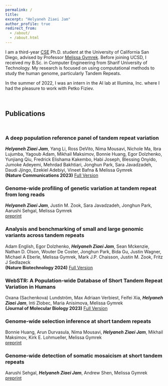 ```yaml
---
permalink: /
title: 
excerpt: "Helyaneh Ziaei Jam"
author_profile: true
redirect_from: 
  - /about/
  - /about.html
---
```


I am a third-year [CSE](https://cse.ucsd.edu/) Ph.D. student at the University of California San Diego, advised by Professor [Melissa Gymrek](https://gymreklab.com/people.html). Before joining UCSD, I received my B.Sc. in Computer Engineering from Sharif University of Technology. My research is focused on using computational methods to study the human genome, particularly Tandem Repeats. 

In the summer of 2022, I was an intern in the AI lab at Illumina, Inc. where I had the pleasure to work with Petko Fiziev.

<br>

## Publications

<div style="line-height:100%;">
    <br>
</div>

### A deep population reference panel of tandem repeat variation 
 
 ***Helyaneh Ziaei Jam***, Yang Li, Ross DeVito, Nima Mousavi, Nichole Ma, Ibra Lujumba, Yagoub Adam, Mikhail Maksimov, Bonnie Huang, Egor Dolzhenko, Yunjiang Qiu, Fredrick Elishama Kakembo, Habi Joseph, Blessing Onyido, Jumoke Adeyemi, Mehrdad Bakhtiari, Jonghun Park, Sara Javadzadeh, Daudi Jjingo, Ezekiel Adebiyi, Vineet Bafna & Melissa Gymrek \
  **(Nature Communications 2023)** [Full Version](https://www.nature.com/articles/s41467-023-42278-3)

### Genome-wide profiling of genetic variation at tandem repeat from long reads
***Helyaneh Ziaei Jam***, Justin M. Zook, Sara Javadzadeh, Jonghun Park, Aarushi Sehgal, Melissa Gymrek \
 [preprint](https://www.biorxiv.org/content/10.1101/2024.01.20.576266v1)

### Analysis and benchmarking of small and large genomic variants across tandem repeats
Adam English, Egor Dolzhenko, ***Helyaneh Ziaei Jam***, Sean Mckenzie, Nathan D. Olson, Wouter De Coster, Jonghun Park, Bida Gu, Justin Wagner, Michael A Eberle, Melissa Gymrek, Mark J.P. Chaisson, Justin M. Zook, Fritz J Sedlazeck \
 **(Nature Biotechnology 2024)** [Full Version](https://www.nature.com/articles/s41587-024-02225-z)

### WebSTR: A Population-wide Database of Short Tandem Repeat Variation in Humans 
Oxana (Sachenkova) Lundström, Max Adriaan Verbiest, Feifei Xia, ***Helyaneh Ziaei Jam***, Inti Zlobec, Maria Anisimova, Melissa Gymrek \
  **(Journal of Molecular Biology 2023)** [Full Version](https://www.sciencedirect.com/science/article/pii/S0022283623003716?via%3Dihub)


### Genome-wide selection inference at short tandem repeats 
Bonnie Huang, Arun Durvasula, Nima Mousavi, ***Helyaneh Ziaei Jam***, Mikhail Maksimov, Kirk E. Lohmueller, Melissa Gymrek \
[preprint](https://www.biorxiv.org/content/10.1101/2022.05.12.491726v1)

### Genome-wide detection of somatic mosaicism at short tandem repeats 
Aarushi Sehgal, ***Helyaneh Ziaei Jam***, Andrew Shen, Melissa Gymrek \
 [preprint](https://www.biorxiv.org/content/10.1101/2023.11.22.568371v1)


 <br>



